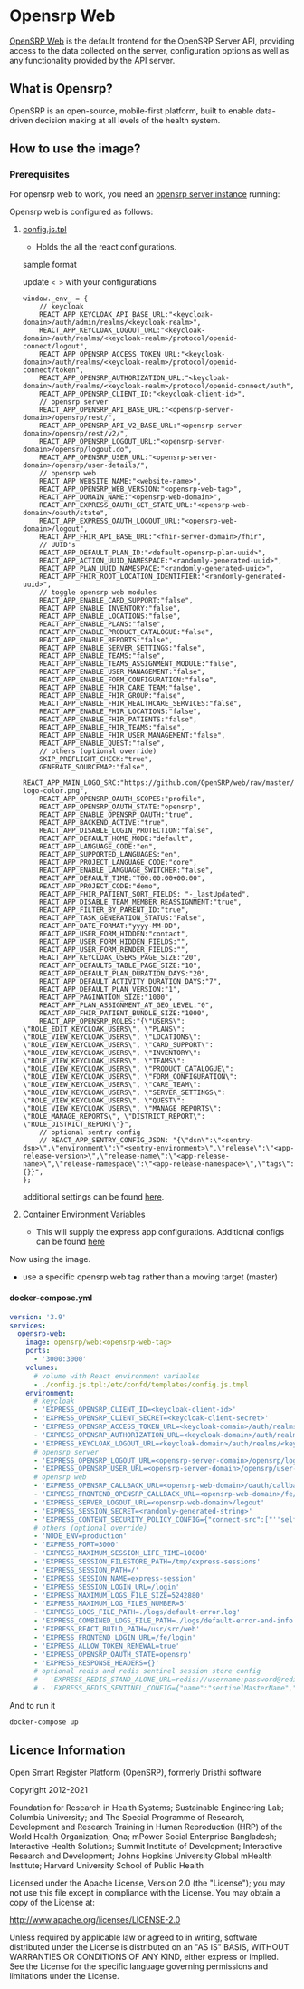 # Opensrp Web

[OpenSRP Web](https://github.com/opensrp/web) is the default frontend for the OpenSRP Server API, providing access to the data collected on the server, configuration options as well as any functionality provided by the API server.

## What is Opensrp?

OpenSRP is an open-source, mobile-first platform, built to enable data-driven decision making at all levels of the health system.

## How to use the image?

### Prerequisites

For opensrp web to work, you need an [opensrp server instance](https://hub.docker.com/r/opensrp/opensrp-server-web) running:

Opensrp web is configured as follows:

1.  [config.js.tpl](https://github.com/opensrp/web/blob/master/app/public/config.js)

    *   Holds the all the react configurations.

    sample format

    update `< >` with your configurations

    ```
    window._env_ = {
        // keycloak
        REACT_APP_KEYCLOAK_API_BASE_URL:"<keycloak-domain>/auth/admin/realms/<keycloak-realm>",
        REACT_APP_KEYCLOAK_LOGOUT_URL:"<keycloak-domain>/auth/realms/<keycloak-realm>/protocol/openid-connect/logout",
        REACT_APP_OPENSRP_ACCESS_TOKEN_URL:"<keycloak-domain>/auth/realms/<keycloak-realm>/protocol/openid-connect/token",
        REACT_APP_OPENSRP_AUTHORIZATION_URL:"<keycloak-domain>/auth/realms/<keycloak-realm>/protocol/openid-connect/auth",
        REACT_APP_OPENSRP_CLIENT_ID:"<keycloak-client-id>",
        // opensrp server
        REACT_APP_OPENSRP_API_BASE_URL:"<opensrp-server-domain>/opensrp/rest/",
        REACT_APP_OPENSRP_API_V2_BASE_URL:"<opensrp-server-domain>/opensrp/rest/v2/",
        REACT_APP_OPENSRP_LOGOUT_URL:"<opensrp-server-domain>/opensrp/logout.do",
        REACT_APP_OPENSRP_USER_URL:"<opensrp-server-domain>/opensrp/user-details/",
        // opensrp web
        REACT_APP_WEBSITE_NAME:"<website-name>",
        REACT_APP_OPENSRP_WEB_VERSION:"<opensrp-web-tag>",
        REACT_APP_DOMAIN_NAME:"<opensrp-web-domain>",
        REACT_APP_EXPRESS_OAUTH_GET_STATE_URL:"<opensrp-web-domain>/oauth/state",
        REACT_APP_EXPRESS_OAUTH_LOGOUT_URL:"<opensrp-web-domain>/logout",
        REACT_APP_FHIR_API_BASE_URL:"<fhir-server-domain>/fhir",
        // UUID's
        REACT_APP_DEFAULT_PLAN_ID:"<default-opensrp-plan-uuid>",
        REACT_APP_ACTION_UUID_NAMESPACE:"<randomly-generated-uuid>",
        REACT_APP_PLAN_UUID_NAMESPACE:"<randomly-generated-uuid>",
        REACT_APP_FHIR_ROOT_LOCATION_IDENTIFIER:"<randomly-generated-uuid>",
        // toggle opensrp web modules
        REACT_APP_ENABLE_CARD_SUPPORT:"false",
        REACT_APP_ENABLE_INVENTORY:"false",
        REACT_APP_ENABLE_LOCATIONS:"false",
        REACT_APP_ENABLE_PLANS:"false",
        REACT_APP_ENABLE_PRODUCT_CATALOGUE:"false",
        REACT_APP_ENABLE_REPORTS:"false",
        REACT_APP_ENABLE_SERVER_SETTINGS:"false",
        REACT_APP_ENABLE_TEAMS:"false",
        REACT_APP_ENABLE_TEAMS_ASSIGNMENT_MODULE:"false",
        REACT_APP_ENABLE_USER_MANAGEMENT:"false",
        REACT_APP_ENABLE_FORM_CONFIGURATION:"false",
        REACT_APP_ENABLE_FHIR_CARE_TEAM:"false",
        REACT_APP_ENABLE_FHIR_GROUP:"false",
        REACT_APP_ENABLE_FHIR_HEALTHCARE_SERVICES:"false",
        REACT_APP_ENABLE_FHIR_LOCATIONS:"false",
        REACT_APP_ENABLE_FHIR_PATIENTS:"false",
        REACT_APP_ENABLE_FHIR_TEAMS:"false",
        REACT_APP_ENABLE_FHIR_USER_MANAGEMENT:"false",
        REACT_APP_ENABLE_QUEST:"false",
        // others (optional override)
        SKIP_PREFLIGHT_CHECK:"true",
        GENERATE_SOURCEMAP:"false",
        REACT_APP_MAIN_LOGO_SRC:"https://github.com/OpenSRP/web/raw/master/app/src/assets/images/opensrp-logo-color.png",
        REACT_APP_OPENSRP_OAUTH_SCOPES:"profile",
        REACT_APP_OPENSRP_OAUTH_STATE:"opensrp",
        REACT_APP_ENABLE_OPENSRP_OAUTH:"true",
        REACT_APP_BACKEND_ACTIVE:"true",
        REACT_APP_DISABLE_LOGIN_PROTECTION:"false",
        REACT_APP_DEFAULT_HOME_MODE:"default",
        REACT_APP_LANGUAGE_CODE:"en",
        REACT_APP_SUPPORTED_LANGUAGES:"en",
        REACT_APP_PROJECT_LANGUAGE_CODE:"core",
        REACT_APP_ENABLE_LANGUAGE_SWITCHER:"false",
        REACT_APP_DEFAULT_TIME:"T00:00:00+00:00",
        REACT_APP_PROJECT_CODE:"demo",
        REACT_APP_FHIR_PATIENT_SORT_FIELDS: "-_lastUpdated",
        REACT_APP_DISABLE_TEAM_MEMBER_REASSIGNMENT:"true",
        REACT_APP_FILTER_BY_PARENT_ID:"true",
        REACT_APP_TASK_GENERATION_STATUS:"False",
        REACT_APP_DATE_FORMAT:"yyyy-MM-DD",
        REACT_APP_USER_FORM_HIDDEN:"contact",
        REACT_APP_USER_FORM_HIDDEN_FIELDS:"",
        REACT_APP_USER_FORM_RENDER_FIELDS:"",
        REACT_APP_KEYCLOAK_USERS_PAGE_SIZE:"20",
        REACT_APP_DEFAULTS_TABLE_PAGE_SIZE:"10",
        REACT_APP_DEFAULT_PLAN_DURATION_DAYS:"20",
        REACT_APP_DEFAULT_ACTIVITY_DURATION_DAYS:"7",
        REACT_APP_DEFAULT_PLAN_VERSION:"1",
        REACT_APP_PAGINATION_SIZE:"1000",
        REACT_APP_PLAN_ASSIGNMENT_AT_GEO_LEVEL:"0",
        REACT_APP_FHIR_PATIENT_BUNDLE_SIZE:"1000",
        REACT_APP_OPENSRP_ROLES:"{\"USERS\": \"ROLE_EDIT_KEYCLOAK_USERS\", \"PLANS\": \"ROLE_VIEW_KEYCLOAK_USERS\", \"LOCATIONS\": \"ROLE_VIEW_KEYCLOAK_USERS\", \"CARD_SUPPORT\": \"ROLE_VIEW_KEYCLOAK_USERS\", \"INVENTORY\": \"ROLE_VIEW_KEYCLOAK_USERS\", \"TEAMS\": \"ROLE_VIEW_KEYCLOAK_USERS\", \"PRODUCT_CATALOGUE\": \"ROLE_VIEW_KEYCLOAK_USERS\", \"FORM_CONFIGURATION\": \"ROLE_VIEW_KEYCLOAK_USERS\", \"CARE_TEAM\": \"ROLE_VIEW_KEYCLOAK_USERS\", \"SERVER_SETTINGS\": \"ROLE_VIEW_KEYCLOAK_USERS\", \"QUEST\": \"ROLE_VIEW_KEYCLOAK_USERS\", \"MANAGE_REPORTS\": \"ROLE_MANAGE_REPORTS\", \"DISTRICT_REPORT\": \"ROLE_DISTRICT_REPORT\"}",
        // optional sentry config
        // REACT_APP_SENTRY_CONFIG_JSON: "{\"dsn\":\"<sentry-dsn>\",\"environment\":\"<sentry-environment>\",\"release\":\"<app-release-version>\",\"release-name\":\"<app-release-name>\",\"release-namespace\":\"<app-release-namespace>\",\"tags\":{}}",
    };
    
    ```

    additional settings can be found [here](https://github.com/opensrp/web/blob/master/app/.env.sample).

2.  Container Environment Variables
    *   This will supply the express app configurations. Additional configs can be found [here](https://github.com/onaio/express-server/blob/master/.env.sample)

Now using the image.

- use a specific opensrp web tag rather than a moving target (master)

#### docker-compose.yml

```yaml
version: '3.9'
services:
  opensrp-web:
    image: opensrp/web:<opensrp-web-tag>
    ports:
      - '3000:3000'
    volumes:
      # volume with React environment variables
      - ./config.js.tpl:/etc/confd/templates/config.js.tmpl
    environment:
      # keycloak
      - 'EXPRESS_OPENSRP_CLIENT_ID=<keycloak-client-id>'
      - 'EXPRESS_OPENSRP_CLIENT_SECRET=<keycloak-client-secret>'
      - 'EXPRESS_OPENSRP_ACCESS_TOKEN_URL=<keycloak-domain>/auth/realms/<keycloak-realm>/protocol/openid-connect/token'
      - 'EXPRESS_OPENSRP_AUTHORIZATION_URL=<keycloak-domain>/auth/realms/<keycloak-realm>/protocol/openid-connect/auth'
      - 'EXPRESS_KEYCLOAK_LOGOUT_URL=<keycloak-domain>/auth/realms/<keycloak-realm>/protocol/openid-connect/logout'
      # opensrp server
      - 'EXPRESS_OPENSRP_LOGOUT_URL=<opensrp-server-domain>/opensrp/logout.do'
      - 'EXPRESS_OPENSRP_USER_URL=<opensrp-server-domain>/opensrp/user-details/'
      # opensrp web
      - 'EXPRESS_OPENSRP_CALLBACK_URL=<opensrp-web-domain>/oauth/callback/OpenSRP/'
      - 'EXPRESS_FRONTEND_OPENSRP_CALLBACK_URL=<opensrp-web-domain>/fe/oauth/callback/opensrp'
      - 'EXPRESS_SERVER_LOGOUT_URL=<opensrp-web-domain>/logout'
      - 'EXPRESS_SESSION_SECRET=<randomly-generated-string>'
      - 'EXPRESS_CONTENT_SECURITY_POLICY_CONFIG={"connect-src":["''self''","<optional-sentry-domain>","<keycloak-domain>","<opensrp-server-domain>"],"default-src":["''self''"],"img-src":["''self''","https://github.com/OpenSRP/","https://*.githubusercontent.com/OpenSRP/"],"script-src":["''self''","''unsafe-inline''"]}'
      # others (optional override)
      - 'NODE_ENV=production'
      - 'EXPRESS_PORT=3000'
      - 'EXPRESS_MAXIMUM_SESSION_LIFE_TIME=10800'
      - 'EXPRESS_SESSION_FILESTORE_PATH=/tmp/express-sessions'
      - 'EXPRESS_SESSION_PATH=/'
      - 'EXPRESS_SESSION_NAME=express-session'
      - 'EXPRESS_SESSION_LOGIN_URL=/login'
      - 'EXPRESS_MAXIMUM_LOGS_FILE_SIZE=5242880'
      - 'EXPRESS_MAXIMUM_LOG_FILES_NUMBER=5'
      - 'EXPRESS_LOGS_FILE_PATH=./logs/default-error.log'
      - 'EXPRESS_COMBINED_LOGS_FILE_PATH=./logs/default-error-and-info.log'
      - 'EXPRESS_REACT_BUILD_PATH=/usr/src/web'
      - 'EXPRESS_FRONTEND_LOGIN_URL=/fe/login'
      - 'EXPRESS_ALLOW_TOKEN_RENEWAL=true'
      - 'EXPRESS_OPENSRP_OAUTH_STATE=opensrp'
      - 'EXPRESS_RESPONSE_HEADERS={}'
      # optional redis and redis sentinel session store config
      # - 'EXPRESS_REDIS_STAND_ALONE_URL=redis://username:password@redis-domain:port/db'
      # - 'EXPRESS_REDIS_SENTINEL_CONFIG={"name":"sentinelMasterName","sentinelPassword":"sentinelMasterPassword","sentinels":[{"host":"sentinel-node-1-domain","port":"12345"},{"host":"sentinel-node-2-domain","port":"12345"},{"host":"sentinel-node-3-domain","port":"12345"}]}'

```

And to run it

```bash
docker-compose up
```

## Licence Information

Open Smart Register Platform (OpenSRP), formerly Dristhi software

Copyright 2012-2021

Foundation for Research in Health Systems; Sustainable Engineering Lab; Columbia University; and The Special Programme of Research,
Development and Research Training in Human Reproduction (HRP) of the World Health Organization; Ona; mPower Social Enterprise Bangladesh;
Interactive Health Solutions; Summit Institute of Development; Interactive Research and Development; Johns Hopkins University Global
mHealth Institute; Harvard University School of Public Health

Licensed under the Apache License, Version 2.0 (the "License"); you may not use this file except in compliance with the License. You may  obtain a copy of the License at:

http://www.apache.org/licenses/LICENSE-2.0

Unless required by applicable law or agreed to in writing, software distributed under the License is distributed on an "AS IS" BASIS, WITHOUT WARRANTIES OR CONDITIONS OF ANY KIND, either express or implied. See the License for the specific language governing permissions and limitations under the License.
